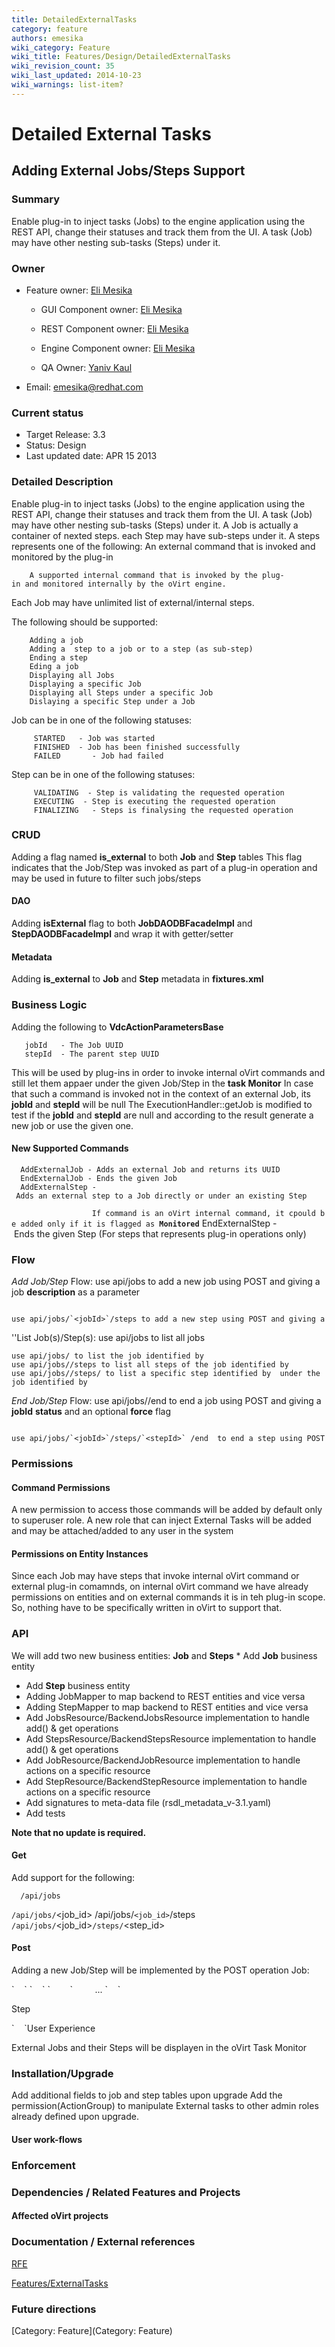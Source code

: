 ```yaml
---
title: DetailedExternalTasks
category: feature
authors: emesika
wiki_category: Feature
wiki_title: Features/Design/DetailedExternalTasks
wiki_revision_count: 35
wiki_last_updated: 2014-10-23
wiki_warnings: list-item?
---
```


# Detailed External Tasks

## Adding External Jobs/Steps Support

### Summary

Enable plug-in to inject tasks (Jobs) to the engine application using the REST API, change their statuses and track them from the UI. A task (Job) may have other nesting sub-tasks (Steps) under it.

### Owner

*   Feature owner: [ Eli Mesika](User:emesika)

    * GUI Component owner: [ Eli Mesika](User:emesika)

    * REST Component owner: [ Eli Mesika](User:emesika)

    * Engine Component owner: [ Eli Mesika](User:emesika)

    * QA Owner: [ Yaniv Kaul](User:ykaul)

*   Email: emesika@redhat.com

### Current status

*   Target Release: 3.3
*   Status: Design
*   Last updated date: APR 15 2013

### Detailed Description

Enable plug-in to inject tasks (Jobs) to the engine application using the REST API, change their statuses and track them from the UI. A task (Job) may have other nesting sub-tasks (Steps) under it. A Job is actually a container of nexted steps. each Step may have sub-steps under it. A steps represents one of the following:
 An external command that is invoked and monitored by the plug-in

        A supported internal command that is invoked by the plug-in and monitored internally by the oVirt engine.

Each Job may have unlimited list of external/internal steps.

The following should be supported:

        Adding a job
        Adding a  step to a job or to a step (as sub-step)
        Ending a step 
        Eding a job
        Displaying all Jobs
        Displaying a specific Job
        Displaying all Steps under a specific Job
        Dislaying a specific Step under a Job

Job can be in one of the following statuses:

         STARTED   - Job was started
         FINISHED  - Job has been finished successfully
         FAILED       - Job had failed 

Step can be in one of the following statuses:

         VALIDATING  - Step is validating the requested operation
         EXECUTING  - Step is executing the requested operation
         FINALIZING   - Steps is finalysing the requested operation

### CRUD

Adding a flag named **is_external** to both **Job** and **Step** tables
This flag indicates that the Job/Step was invoked as part of a plug-in operation and may be used in future to filter such jobs/steps

#### DAO

Adding **isExternal** flag to both **JobDAODBFacadeImpl** and **StepDAODBFacadeImpl** and wrap it with getter/setter

#### Metadata

Adding **is_external** to **Job** and **Step** metadata in **fixtures.xml**

### Business Logic

Adding the following to **VdcActionParametersBase**

       jobId   - The Job UUID
       stepId  - The parent step UUID

This will be used by plug-ins in order to invoke internal oVirt commands and still let them appaer under the given Job/Step in the **task Monitor**
In case that such a command is invoked not in the context of an external Job, its **jobId** and **stepId** will be null
 The ExecutionHandler::getJob is modified to test if the **jobId** and **stepId** are null and according to the result generate a new job or use the given one.

#### New Supported Commands

      AddExternalJob - Adds an external Job and returns its UUID
      EndExternalJob - Ends the given Job
      AddExternalStep - Adds an external step to a Job directly or under an existing Step
`                  If command is an oVirt internal command, it cpould be added only if it is flagged as `**`Monitored`**
      EndExternalStep - Ends the given Step (For steps that represents plug-in operations only)

### Flow

*Add Job/Step* Flow:
 use api/jobs to add a new job using POST and giving a job **description** as a parameter

      use api/jobs/`<jobId>`/steps to add a new step using POST and giving a step `**`parentId`**` , `**`parentType`**`, `**`description`**` and `**`status`**` as parameters (The parentId is the UUID of the parent of the new created step, the parentType may be `**`Job`**` or `**`Step`**`)

''List Job(s)/Step(s):
 use api/jobs to list all jobs

`use api/jobs/`<jobId>` to list the job identified by `<jobId>
`use api/jobs/`<jobId>`/steps to list all steps of the job identified by `<jobId>
`use api/jobs/`<jobId>`/steps/`<stepId>` to list a specific step identified by `<stepId>` under the job identified by `<jobId>

*End Job/Step* Flow:
 use api/jobs/<jobId>/end to end a job using POST and giving a **jobId** **status** and an optional **force** flag

      use api/jobs/`<jobId>`/steps/`<stepId>` /end  to end a step using POST and giving a `**`stepId`**` `**`stepType`**` `**`status`**` and an optional `**`force`**` flag

### Permissions

#### Command Permissions

A new permission to access those commands will be added by default only to superuser role. A new role that can inject External Tasks will be added and may be attached/added to any user in the system

#### Permissions on Entity Instances

Since each Job may have steps that invoke internal oVirt command or external plug-in comamnds, on internal oVirt command we have already permissions on entities and on external commands it is in teh plug-in scope. So, nothing have to be specifically written in oVirt to support that.

### API

We will add two new business entities: **Job** and **Steps**
\* Add **Job** business entity

*   Add **Step** business entity
*   Adding JobMapper to map backend to REST entities and vice versa
*   Adding StepMapper to map backend to REST entities and vice versa
*   Add JobsResource/BackendJobsResource implementation to handle add() & get operations
*   Add StepsResource/BackendStepsResource implementation to handle add() & get operations
*   Add JobResource/BackendJobResource implementation to handle actions on a specific resource
*   Add StepResource/BackendStepResource implementation to handle actions on a specific resource
*   Add signatures to meta-data file (rsdl_metadata_v-3.1.yaml)
*   Add tests

**Note that no update is required.**

#### Get

Add support for the following:

      /api/jobs
`/api/jobs/`<job_id>
      /api/jobs/`<job_id>`/steps
`/api/jobs/`<job_id>`/steps/`<step_id>

#### Post

Adding a new Job/Step will be implemented by the POST operation
 Job:

<job>
`    `<description></description>
`    `<commands>
`        `<command></command>
              ...
`    `</commands>
</job>

Step

<step>
`    `<parent_job id="xxx" href="/api/jobs/xxx></parent_job>
`    `<description></description>
`   `<status></status>
<step>

Sub-step

<step>
`    `<parent_step id="yyy" href="/api/jobs/xxx/steps/yyy></parent_job>
`    `<description></description>
`   `<status></status>
<step>

Ending an existing Job/Step will be done via a supported **action** on the Job/Step business entity

      /api/Jobs/`<job_id>`/end - will end the given job
      /api/Jobs/`<job_id>`/steps/`<step_id>`/end - will end the given step

### User Experience

External Jobs and their Steps will be displayen in the oVirt Task Monitor

### Installation/Upgrade

Add additional fields to job and step tables upon upgrade Add the permission(ActionGroup) to manipulate External tasks to other admin roles already defined upon upgrade.

#### User work-flows

### Enforcement

### Dependencies / Related Features and Projects

#### Affected oVirt projects

### Documentation / External references

[RFE](https://bugzilla.redhat.com/show_bug.cgi?id=872719)

[Features/ExternalTasks](Features/ExternalTasks)

### Future directions

[Category: Feature](Category: Feature)
